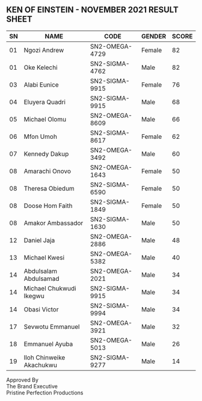 ## KEN OF EINSTEIN - NOVEMBER 2021 RESULT SHEET


| SN   | NAME                               | CODE                       | GENDER         | SCORE  |
|------|------------------------------------|----------------------------|----------------|--------|
| 01   | Ngozi Andrew                       | SN2-OMEGA-4729             | Female         | 82     |
| 01   | Oke Kelechi                        | SN2-SIGMA-4762             | Male           | 82     |
| 03   | Alabi Eunice                       | SN2-SIGMA-9915             | Female         | 76     |
| 04   | Eluyera Quadri                     | SN2-SIGMA-9915             | Male           | 68     |
| 05   | Michael Olomu                      | SN2-OMEGA-8609             | Male           | 66     |
| 06   | Mfon Umoh                          | SN2-SIGMA-8617             | Female         | 62     |
| 07   | Kennedy Dakup                      | SN2-OMEGA-3492             | Male           | 60     |
| 08   | Amarachi Onovo                     | SN2-OMEGA-1643             | Female         | 50     |
| 08   | Theresa Obiedum                    | SN2-SIGMA-6590             | Female         | 50     |
| 08   | Doose Hom Faith                    | SN2-SIGMA-1849             | Female         | 50     |
| 08   | Amakor Ambassador                  | SN2-SIGMA-1630             | Male           | 50     |
| 12   | Daniel Jaja                        | SN2-OMEGA-2886             | Male           | 48     |
| 13   | Michael Kwesi                      | SN2-OMEGA-5382             | Male           | 40     |
| 14   | Abdulsalam Abdulsamad              | SN2-OMEGA-2021             | Male           | 34     |
| 14   | Michael Chukwudi Ikegwu            | SN2-SIGMA-9915             | Male           | 34     |
| 14   | Obasi Victor                       | SN2-SIGMA-9994             | Male           | 34     |
| 17   | Sevwotu Emmanuel                   | SN2-OMEGA-3921             | Male           | 32     |
| 18   | Emmanuel Ayuba                     | SN2-OMEGA-5013             | Male           | 26     |
| 19   | Iloh Chinweike Akachukwu           | SN2-SIGMA-9277             | Male           | 14     |


Approved By<br>The Brand Executive<br>Pristine Perfection Productions